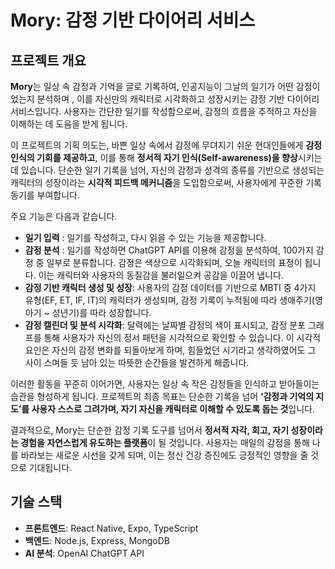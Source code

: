# Mory: 감정 기반 다이어리 서비스
## 프로젝트 개요

**Mory**는 일상 속 감정과 기억을 글로 기록하여, 인공지능이 그날의 일기가 어떤 감정이었는지 분석하며 , 이를 자신만의 캐릭터로 시각화하고 성장시키는 감정 기반 다이어리 서비스입니다. 사용자는 간단한 일기를 작성함으로써, 감정의 흐름을 추적하고 자신을 이해하는 데 도움을 받게 됩니다.

이 프로젝트의 기획 의도는, 바쁜 일상 속에서 감정에 무뎌지기 쉬운 현대인들에게 **감정 인식의 기회를 제공하고**, 이를 통해 **정서적 자기 인식(Self-awareness)을 향상**시키는 데 있습니다. 단순한 일기 기록을 넘어, 자신의 감정과 성격의 종류를 기반으로 생성되는 캐릭터의 성장이라는 **시각적 피드백 메커니즘**을 도입함으로써, 사용자에게 꾸준한 기록 동기를 부여합니다.

주요 기능은 다음과 같습니다.

- **일기 입력** : 일기를 작성하고, 다시 읽을 수 있는 기능을 제공합니다.
- **감정 분석** : 일기를 작성하면 ChatGPT API를 이용해 감정을 분석하여, 100가지 감정 중 일부로 분류합니다. 감정은 색상으로 시각화되며, 오늘 캐릭터의 표정이 됩니다. 이는 캐릭터와 사용자의 동질감을 불러일으켜 공감을 이끌어 냅니다.
- **감정 기반 캐릭터 생성 및 성장**: 사용자의 감정 데이터를 기반으로 MBTI 중 4가지 유형(EF, ET, IF, IT)의 캐릭터가 생성되며, 감정 기록이 누적됨에 따라 생애주기(영아기 ~ 성년기)를 따라 성장합니다.
- **감정 캘린더 및 분석 시각화**: 달력에는 날짜별 감정의 색이 표시되고, 감정 분포 그래프를 통해 사용자가 자신의 정서 패턴을 시각적으로 확인할 수 있습니다. 이 시각적 요인은 자신의 감정 변화를 되돌아보게 하며, 힘들었던 시기라고 생각하였어도 그 사이 스며들 듯 남아 있는 따뜻한 순간들을 발견하게 해줍니다.

이러한 활동을 꾸준히 이어가면, 사용자는 일상 속 작은 감정들을 인식하고 받아들이는 습관을 형성하게 됩니다. 프로젝트의 최종 목표는 단순한 기록을 넘어 **‘감정과 기억의 지도’를 사용자 스스로 그려가며, 자기 자신을 캐릭터로 이해할 수 있도록 돕는 것**입니다.

결과적으로, Mory는 단순한 감정 기록 도구를 넘어서 **정서적 자각, 회고, 자기 성장이라는 경험을 자연스럽게 유도하는 플랫폼**이 될 것입니다. 사용자는 매일의 감정을 통해 나를 바라보는 새로운 시선을 갖게 되며, 이는 정신 건강 증진에도 긍정적인 영향을 줄 것으로 기대됩니다.

## 기술 스택

- **프론트엔드**: React Native, Expo, TypeScript
- **백엔드**: Node.js, Express, MongoDB
- **AI 분석**: OpenAI ChatGPT API